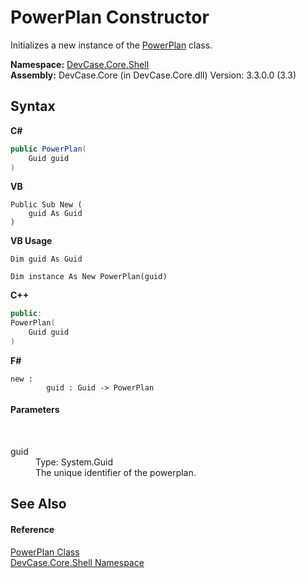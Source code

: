 # PowerPlan Constructor 
 

Initializes a new instance of the <a href="T_DevCase_Core_Shell_PowerPlan">PowerPlan</a> class.

**Namespace:**&nbsp;<a href="N_DevCase_Core_Shell">DevCase.Core.Shell</a><br />**Assembly:**&nbsp;DevCase.Core (in DevCase.Core.dll) Version: 3.3.0.0 (3.3)

## Syntax

**C#**<br />
``` C#
public PowerPlan(
	Guid guid
)
```

**VB**<br />
``` VB
Public Sub New ( 
	guid As Guid
)
```

**VB Usage**<br />
``` VB Usage
Dim guid As Guid

Dim instance As New PowerPlan(guid)
```

**C++**<br />
``` C++
public:
PowerPlan(
	Guid guid
)
```

**F#**<br />
``` F#
new : 
        guid : Guid -> PowerPlan
```


#### Parameters
&nbsp;<dl><dt>guid</dt><dd>Type: System.Guid<br />The unique identifier of the powerplan.</dd></dl>

## See Also


#### Reference
<a href="T_DevCase_Core_Shell_PowerPlan">PowerPlan Class</a><br /><a href="N_DevCase_Core_Shell">DevCase.Core.Shell Namespace</a><br />